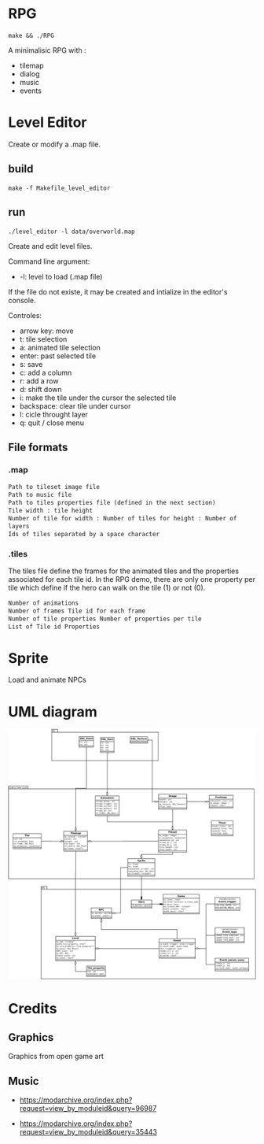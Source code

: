 # RPG

    make && ./RPG

A minimalisic RPG with :

* tilemap
* dialog
* music
* events

# Level Editor

Create or modify a .map file.

## build

    make -f Makefile_level_editor

## run

    ./level_editor -l data/overworld.map

Create and edit level files.

Command line argument:

* -l: level to load (.map file)

If the file do not existe, it may be created and intialize in the editor's console.

Controles:

* arrow key: move
* t: tile selection
* a: animated tile selection
* enter: past selected tile
* s: save
* c: add a column
* r: add a row
* d: shift down
* i: make the tile under the cursor the selected tile
* backspace: clear tile under cursor
* l: cicle throught layer
* q: quit / close menu

## File formats

### .map

```
Path to tileset image file
Path to music file
Path to tiles properties file (defined in the next section)
Tile width : tile height
Number of tile for width : Number of tiles for height : Number of layers
Ids of tiles separated by a space character
```

### .tiles

The tiles file define the frames for the animated tiles and the properties associated for each tile id. In the RPG demo, there are only one property per tile which define if the hero can walk on the tile (1) or not (0).

```
Number of animations
Number of frames Tile id for each frame
Number of tile properties Number of properties per tile
List of Tile id Properties
```

# Sprite

Load and animate NPCs


# UML diagram

![Alt text](doc/uml_class_diagram.png?raw=true "UML Diagram")


# Credits

## Graphics

Graphics from open game art

## Music

* https://modarchive.org/index.php?request=view_by_moduleid&query=96987

* https://modarchive.org/index.php?request=view_by_moduleid&query=35443
